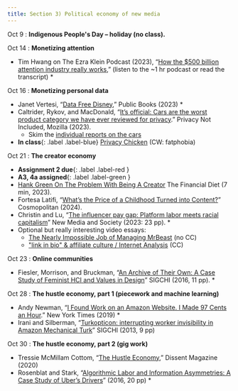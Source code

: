 ```yaml
---
title: Section 3) Political economy of new media
---
```

Oct 9 
: **Indigenous People's Day – holiday (no class).** 

Oct 14 
: **Monetizing attention**
- Tim Hwang on The Ezra Klein Podcast (2023), “[How the $500 billion attention industry really works](https://www.nytimes.com/2023/02/14/opinion/ezra-klein-podcast-tim-hwang.html),” (listen to the ~1 hr podcast or read the transcript) *

Oct 16 
: **Monetizing personal data**
- Janet Vertesi, “[Data Free Disney](https://www.publicbooks.org/data-free-disney/),” Public Books (2023) *
- Caltrider, Rykov, and MacDonald, “[It’s official: Cars are the worst product category we have ever reviewed for privacy](https://foundation.mozilla.org/en/privacynotincluded/articles/its-official-cars-are-the-worst-product-category-we-have-ever-reviewed-for-privacy/).” Privacy Not Included, Mozilla (2023). 
	- Skim the [individual reports on the cars](https://foundation.mozilla.org/en/privacynotincluded/categories/cars/)
- **In class**{: .label .label-blue}  [Privacy Chicken](https://www.nytimes.com/interactive/2020/01/21/opinion/privacy-chicken-game.html) (CW: fatphobia)

Oct 21
: **The creator economy** 
- **Assignment 2 due**{: .label .label-red } 
- **A3, 4a assigned**{: .label .label-green } 
- [Hank Green On The Problem With Being A Creator](https://www.youtube.com/watch?v=bMzpGNr-EX8) The Financial Diet (7 min, 2023).
- Fortesa Latifi, “[What’s the Price of a Childhood Turned into Content?](https://www.cosmopolitan.com/lifestyle/a60125272/sharenting-parenting-influencer-cost-children/)” Cosmopolitan (2024). 
- Christin and Lu, “[The influencer pay gap: Platform labor meets racial capitalism](https://www.angelechristin.com/wp-content/uploads/2023/05/The-Influencer-Pay-Gap_New-Media-Society.pdf)” New Media and Society (2023: 23 pp). *
- Optional but really interesting video essays: 
	- [The Nearly Impossible Job of Managing MrBeast](https://www.youtube.com/watch?v=N5YW4JB07-8) (no CC) 
	- ["link in bio" & affiliate culture / Internet Analysis](https://www.youtube.com/watch?v=feDnjF7KO6A&t=189s) (CC)

Oct 23 
: **Online communities**
- Fiesler, Morrison, and Bruckman, “[An Archive of Their Own: A Case Study of Feminist HCI and Values in Design](https://dl-acm-org.libproxy.mit.edu/doi/abs/10.1145/2858036.2858409)” SIGCHI (2016, 11 pp). *

Oct 28 
: **The hustle economy, part 1 (piecework and machine learning)**
- Andy Newman, “[I Found Work on an Amazon Website. I Made 97 Cents an Hour](https://www.nytimes.com/interactive/2019/11/15/nyregion/amazon-mechanical-turk.html).” New York Times (2019) *
- Irani and Silberman, “[Turkopticon: interrupting worker invisibility in Amazon Mechanical Turk](https://dl.acm.org/doi/10.1145/2470654.2470742)” SIGCHI (2013, 9 pp)

Oct 30 
: **The hustle economy, part 2 (gig work)**
- Tressie McMillam Cottom, “[The Hustle Economy](https://web.archive.org/web/20240207195859/https://www.dissentmagazine.org/article/the-hustle-economy/),” Dissent Magazine (2020) 
- Rosenblat and Stark, “[Algorithmic Labor and Information Asymmetries: A Case Study of Uber’s Drivers](https://ijoc.org/index.php/ijoc/article/view/4892/1739)” (2016, 20 pp) *